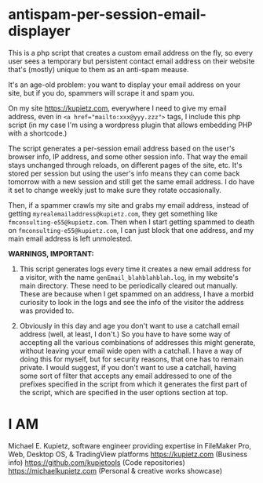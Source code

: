 # antispam-per-session-email-displayer
This is a php script that creates a custom email address on the fly, so every user sees a temporary but persistent contact email address on their website that's (mostly) unique to them as an anti-spam meause.

It's an age-old problem: you want to display your email address on your site, but if you do, spammers will scrape it and spam you.

On my site https://kupietz.com, everywhere I need to give my email address, even in `<a href="mailto:xxx@yyy.zzz">` tags, I include this php script (in my case I'm using a wordpress plugin that allows embedding PHP with a shortcode.)

The script generates a per-session email address based on the user's browser info, IP address, and some other session info. That way the email stays unchanged through reloads, on different pages of the site, etc. It's stored per session but using the user's info means they can come back tomorrow with a new session and still get the same email address. I do have it set to change weekly just to make sure they rotate occasionally.

Then, if a spammer crawls my site and grabs my email address, instead of getting `myrealemailaddress@kupietz.com`, they get something like `fmconsulting-e55@kupietz.com`. Then when I start getting spammed to death on `fmconsulting-e55@kupietz.com`, I can just block that  one address, and my main email address is left unmolested.

**WARNINGS, IMPORTANT:** 

1. This script generates logs every time it creates a new email address for a visitor, with the name `genEmail_blahblahblah.log`, in my website's main directory. These need to be periodically cleared out manually. These are because when I get spammed on an address, I have a morbid curiosity to look in the logs and see the info of the visitor the address was provided to. 

2. Obviously in this day and age you don't want to use a catchall email address (well, at least, I don't.) So you have to have some way of accepting all the various combinations of addresses this might generate, without leaving your email wide open with a catchall. I have a way of doing this for myself, but for security reasons, that one has to remain private. I would suggest, if you don't want to use a catchall, having some sort of filter that accepts any email addressed to one of the prefixes specified in the script from which it generates the first part of the script, which are specified in the user options section at top.

# I AM
Michael E. Kupietz, software engineer providing expertise in FileMaker Pro, Web, Desktop OS, & TradingView platforms
https://kupietz.com (Business info)
https://github.com/kupietools (Code repositories)
https://michaelkupietz.com (Personal & creative works showcase)

